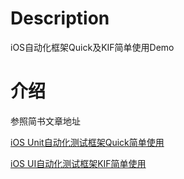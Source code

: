 # Description
iOS自动化框架Quick及KIF简单使用Demo

# 介绍
参照简书文章地址

[iOS Unit自动化测试框架Quick简单使用](https://www.jianshu.com/p/5733a6548b98)

[iOS UI自动化测试框架KIF简单使用](https://www.jianshu.com/p/7918b0e2fdaa)
